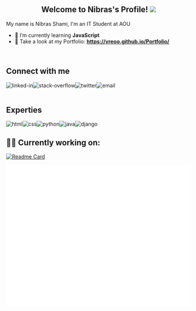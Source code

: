 
<h2 align="center">
    Welcome to Nibras's Profile! 
    <img src="https://media.giphy.com/media/hvRJCLFzcasrR4ia7z/giphy.gif" width="28">
</h2>
<!-- <img src="https://gpvc.arturio.dev/vreoo" alt="profile views"> -->

My name is Nibras Shami, I'm an IT Student at AOU

- 🌱 I’m currently learning **JavaScript**
- 🔗 Take a look at my Portfolio: **https://vreoo.github.io/Portfolio/**

<br>

## Connect with me

[<img align="left" alt="linked-in" src="https://img.shields.io/badge/linkedin-%230077B5.svg?&style=for-the-badge&logo=linkedin&logoColor=white" />](https://www.linkedin.com/in/nibras-shami-4bb544209/)

[<img align="left" alt="stack-overflow" src="https://img.shields.io/badge/stack%20overflow-FE7A16?logo=stack-overflow&logoColor=white&style=for-the-badge" />](https://stackoverflow.com/users/15469806/nibras-shami)

[<img align="left" alt="twitter" src="https://img.shields.io/badge/twitter-%231DA1F2.svg?&style=for-the-badge&logo=twitter&logoColor=white" />](https://twitter.com/NibrassShami)

[<img align="left" alt="email" src="https://img.shields.io/badge/Email-a81f1f.svg?&style=for-the-badge&logo=gmail&logoColor=white" />](mailto:nibrasshami2002@outlook.com)

<br>
<br>

## Experties

<img align="left" alt="html" src="https://img.shields.io/badge/html-f2960c.svg?&style=for-the-badge&logo=html5&logoColor=white" />
<img align="left" alt="css" src="https://img.shields.io/badge/css-4949e9.svg?&style=for-the-badge&logo=css3&logoColor=white" />
<img align="left" alt="python" src="https://img.shields.io/badge/python-99994b.svg?&style=for-the-badge&logo=python&logoColor=white" />
<img align="left" alt="java" src="https://img.shields.io/badge/java-e85656.svg?&style=for-the-badge&logo=java&logoColor=white" />
<img align="left" alt="django" src="https://img.shields.io/badge/django-008000.svg?&style=for-the-badge&logo=django&logoColor=white" />

<br>

## 👨‍💻 Currently working on:


[![Readme Card](https://github-readme-stats.vercel.app/api/pin/?username=vreoo&repo=frontend-mentor-challenges&show_owner=true)](https://github.com/vreoo/frontend-mentor-challenges)

![Metrics](https://github.com/vreoo/vreoo/blob/master/github-metrics.svg)
